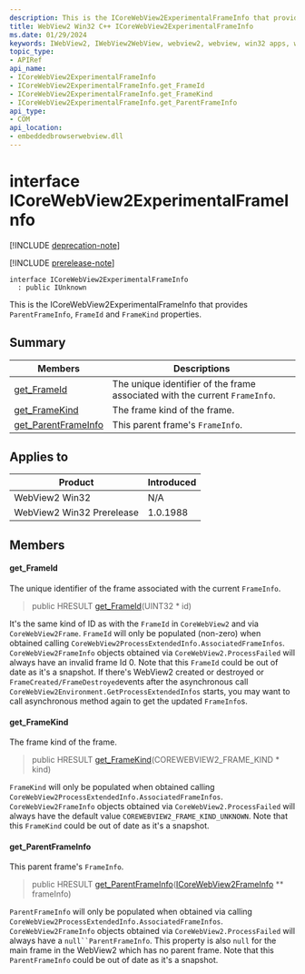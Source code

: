 ```yaml
---
description: This is the ICoreWebView2ExperimentalFrameInfo that provides `ParentFrameInfo`, `FrameId` and `FrameKind` properties.
title: WebView2 Win32 C++ ICoreWebView2ExperimentalFrameInfo
ms.date: 01/29/2024
keywords: IWebView2, IWebView2WebView, webview2, webview, win32 apps, win32, edge, ICoreWebView2, ICoreWebView2Controller, browser control, edge html, ICoreWebView2ExperimentalFrameInfo
topic_type: 
- APIRef
api_name:
- ICoreWebView2ExperimentalFrameInfo
- ICoreWebView2ExperimentalFrameInfo.get_FrameId
- ICoreWebView2ExperimentalFrameInfo.get_FrameKind
- ICoreWebView2ExperimentalFrameInfo.get_ParentFrameInfo
api_type:
- COM
api_location:
- embeddedbrowserwebview.dll
---
```


# interface ICoreWebView2ExperimentalFrameInfo

[!INCLUDE [deprecation-note](../includes/deprecation-note.md)]

[!INCLUDE [prerelease-note](../includes/prerelease-note.md)]

```
interface ICoreWebView2ExperimentalFrameInfo
  : public IUnknown
```

This is the ICoreWebView2ExperimentalFrameInfo that provides `ParentFrameInfo`, `FrameId` and `FrameKind` properties.

## Summary

 Members                        | Descriptions
--------------------------------|---------------------------------------------
[get_FrameId](#get_frameid) | The unique identifier of the frame associated with the current `FrameInfo`.
[get_FrameKind](#get_framekind) | The frame kind of the frame.
[get_ParentFrameInfo](#get_parentframeinfo) | This parent frame's `FrameInfo`.

## Applies to

Product                         | Introduced
--------------------------------|---------------------------------------------
WebView2 Win32            |    N/A
WebView2 Win32 Prerelease |    1.0.1988

## Members

#### get_FrameId

The unique identifier of the frame associated with the current `FrameInfo`.

> public HRESULT [get_FrameId](#get_frameid)(UINT32 * id)

It's the same kind of ID as with the `FrameId` in `CoreWebView2` and via `CoreWebView2Frame`. `FrameId` will only be populated (non-zero) when obtained calling `CoreWebView2ProcessExtendedInfo.AssociatedFrameInfos`. `CoreWebView2FrameInfo` objects obtained via `CoreWebView2.ProcessFailed` will always have an invalid frame Id 0. Note that this `FrameId` could be out of date as it's a snapshot. If there's WebView2 created or destroyed or `FrameCreated/FrameDestroyed`events after the asynchronous call `CoreWebView2Environment.GetProcessExtendedInfos` starts, you may want to call asynchronous method again to get the updated `FrameInfo`s.

#### get_FrameKind

The frame kind of the frame.

> public HRESULT [get_FrameKind](#get_framekind)(COREWEBVIEW2_FRAME_KIND * kind)

`FrameKind` will only be populated when obtained calling `CoreWebView2ProcessExtendedInfo.AssociatedFrameInfos`. `CoreWebView2FrameInfo` objects obtained via `CoreWebView2.ProcessFailed` will always have the default value `COREWEBVIEW2_FRAME_KIND_UNKNOWN`. Note that this `FrameKind` could be out of date as it's a snapshot.

#### get_ParentFrameInfo

This parent frame's `FrameInfo`.

> public HRESULT [get_ParentFrameInfo](#get_parentframeinfo)([ICoreWebView2FrameInfo](icorewebview2frameinfo.md) ** frameInfo)

`ParentFrameInfo` will only be populated when obtained via calling `CoreWebView2ProcessExtendedInfo.AssociatedFrameInfos`. `CoreWebView2FrameInfo` objects obtained via `CoreWebView2.ProcessFailed` will always have a `null``ParentFrameInfo`. This property is also `null` for the main frame in the WebView2 which has no parent frame. Note that this `ParentFrameInfo` could be out of date as it's a snapshot.


